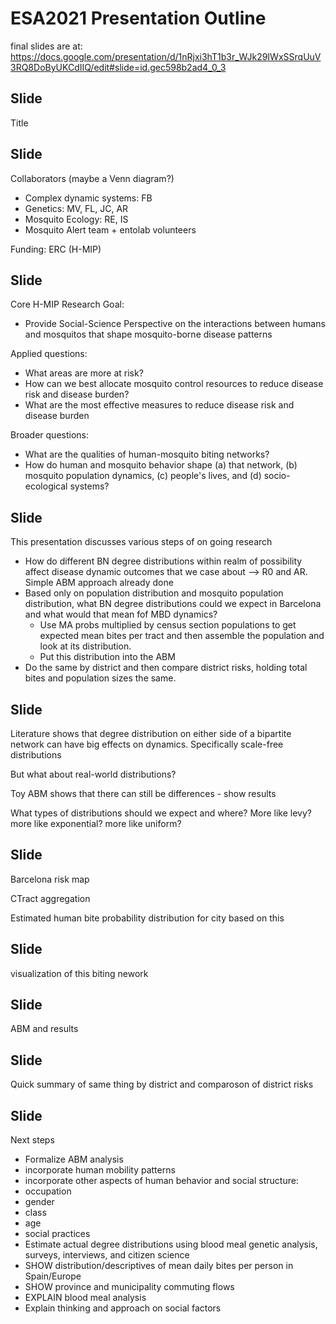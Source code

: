 # ESA2021 Presentation Outline

final slides are at:
https://docs.google.com/presentation/d/1nRjxi3hT1b3r_WJk29IWxSSrqUuV3RQ8DoByUKCdIIQ/edit#slide=id.gec598b2ad4_0_3

## Slide 

Title

## Slide 

Collaborators (maybe a Venn  diagram?)
* Complex dynamic systems: FB
* Genetics: MV, FL, JC, AR
* Mosquito Ecology: RE, IS
* Mosquito Alert team + entolab volunteers

Funding: ERC (H-MIP)

## Slide 

Core H-MIP Research Goal: 
* Provide Social-Science Perspective on the interactions between humans and mosquitos that shape mosquito-borne disease patterns

Applied questions: 
* What areas are more at risk?
* How can we best allocate mosquito control resources to reduce disease risk and disease burden?
* What are the most effective measures to reduce disease risk and disease burden

Broader questions:
* What are the qualities of human-mosquito biting networks?
* How do human and mosquito behavior shape (a) that network, (b) mosquito population dynamics, (c) people's lives, and (d) socio-ecological systems?

## Slide

This presentation discusses various steps of on going research
* How do different BN degree distributions within realm of possibility affect disease dynamic outcomes that we case about --> R0 and AR. Simple ABM approach already done 
* Based only on population distribution and mosquito population distribution, what BN degree distributions could we expect in Barcelona and what would that mean fof MBD dynamics? 
  * Use MA probs multiplied by census section populations to get expected mean bites per tract and then assemble the population and look at its distribution.
  * Put this distribution into the ABM 
* Do the same by district and then compare district risks, holding total bites and population sizes the same.

## Slide

Literature shows that degree distribution on either side of a bipartite network can have big effects on dynamics. Specifically scale-free distributions

But what about real-world distributions?

Toy ABM shows that there can still be differences - show results

What types of distributions should we expect and where? More like levy? more like exponential? more like uniform?

## Slide

Barcelona risk map 

CTract aggregation

Estimated human bite probability distribution for city based on this

## Slide

visualization of this biting nework

## Slide

ABM and results

## Slide

Quick summary of same thing by district and comparoson of district risks

## Slide
Next steps
* Formalize ABM analysis
* incorporate human mobility patterns
* incorporate other aspects of human behavior and social structure: 
 * occupation
 * gender
 * class
 * age
 * social practices
* Estimate actual degree distributions using blood meal genetic analysis, surveys, interviews, and citizen science
 * SHOW distribution/descriptives of mean daily bites per person in Spain/Europe
 * SHOW province and municipality commuting flows
 * EXPLAIN blood meal analysis
 * Explain thinking and approach on social factors